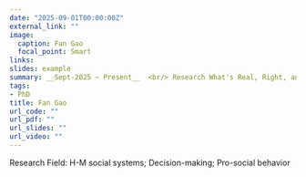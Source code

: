 ```yaml
---
date: "2025-09-01T00:00:00Z"
external_link: ""
image:
  caption: Fan Gao
  focal_point: Smart
links:
slides: example
summary: __Sept-2025 ~ Present__  <br/> Research What's Real, Right, and Relevant.
tags: 
- PhD
title: Fan Gao
url_code: ""
url_pdf: ""
url_slides: ""
url_video: ""
---
```

Research Field: H-M social systems; Decision-making; Pro-social behavior
